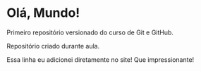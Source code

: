 # Olá, Mundo!
 Primeiro repositório versionado do curso de Git e GitHub.

Repositório criado durante aula.

Essa linha eu adicionei diretamente no site! Que impressionante!
